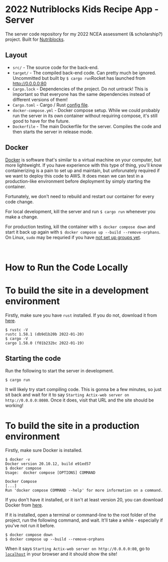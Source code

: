 # 2022 Nutriblocks Kids Recipe App - Server

The server code repository for my 2022 NCEA assessment (& scholarship?) project.
Built for [Nutriblocks](https://nutriblocksnz.business.site/).

## Layout

-   `src/` - The source code for the back-end.
-   `target/` - The compiled back-end code. Can pretty much be ignored. Uncommitted but built by `$ cargo run`Rocket has launched from http://0.0.0.0:80
-   `Cargo.lock` - Dependencies of the project. Do not untrack! This is important so that everyone has the same dependencies instead of different versions of them!
-   `Cargo.toml` - Cargo / Rust [config file](https://doc.rust-lang.org/cargo/reference/manifest.html).
-   `docker-compose.yml` - Docker compose setup. While we could probably run the server in its own container without requiring compose, it's still good to have for the future.
-   `Dockerfile` - The main Dockerfile for the server. Compiles the code and then starts the server in release mode.

## Docker

[Docker](https://www.docker.com/products/docker-desktop) is software that's similar to a virtual machine on your computer, but more lightweight. If you have experience with this type of thing, you'll know containerizing is a pain to set up and maintain, but unforunately required if we want to deploy this code to AWS. It does mean we can test in a production-like environment before deployment by simply starting the container.

Fortunately, we don't need to rebuild and restart our container for every code change.

For local development, kill the server and run `$ cargo run` whenever you make a change.

For production testing, kill the container with `$ docker compose down` and start it back up again with `$ docker compose up --build --remove-orphans`. On Linux, `sudo` may be requried if you have [not set up groups yet](https://docs.docker.com/engine/install/linux-postinstall/#manage-docker-as-a-non-root-user).

&nbsp;

# How to Run the Code Locally

# To build the site in a development environment

Firstly, make sure you have `rust` installed. If you do not, download it from [here](https://www.rust-lang.org/tools/install).

```
$ rustc -V
rustc 1.58.1 (db9d1b20b 2022-01-20)
$ cargo -V
cargo 1.58.0 (f01b232bc 2022-01-19)
```

## Starting the code

Run the following to start the server in development.

```
$ cargo run
```

It will likely try start compiling code. This is gonna be a few minutes, so just sit back and wait for it to say `Starting Actix-web server on http://0.0.0.0:8080`. Once it does, visit that URL and the site should be working!

# To build the site in a production environment

Firstly, make sure Docker is installed.

```
$ docker -v
Docker version 20.10.12, build e91ed57
$ docker compose
Usage:  docker compose [OPTIONS] COMMAND

Docker Compose
[...]
Run 'docker compose COMMAND --help' for more information on a command.
```

If you don't have it installed, or it isn't at least version 20, you can download Docker from [here](https://www.docker.com/products/docker-desktop).

If it is installed, open a terminal or command-line to the root folder of the project, run the following command, and wait. It'll take a while - especially if you've not run it before.

```
$ docker compose down
$ docker compose up --build --remove-orphans
```

When it says `Starting Actix-web server on http://0.0.0.0:80`, go to [`localhost`](http://localhost) in your browser and it should show the site!
